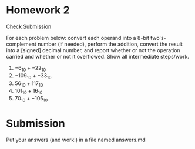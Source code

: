 # Homework 2

[Check Submission](https://protect.bju.edu/cps/checker/cps230/hw2)

For each problem below: convert each operand into a 8-bit two's-complement number (if needed), perform the addition, convert the result into a [signed] decimal number, and report whether or not the operation carried and whether or not it overflowed.  Show all intermediate steps/work.

1. $-6_{10} + -22_{10}$
1. $-109_{10} + -33_{10}$
1. $56_{10} + 117_{10}$
1. $101_{10} + 16_{10}$
1. $70_{10} + -105_{10}$

# Submission

Put your answers (and work!) in a file named answers.md